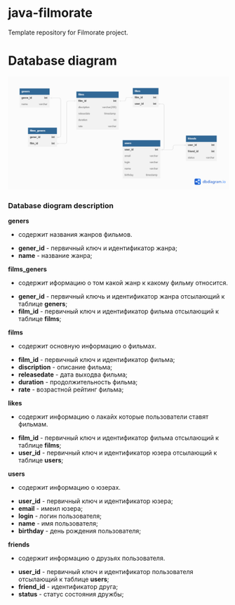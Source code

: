 # java-filmorate
Template repository for Filmorate project.
# Database diagram

![database diagram](https://github.com/Fenris06/java-filmorate/blob/main/database%20diagram%20of%20progect%20Filmorate.png)

### Database diogram description
**geners**
- содержит названия жанров фильмов.
* **gener_id** - первичный ключ и идентификатор жанра;
* **name** - название жанра;

**films_geners**
- содержит иформацию о том какой жанр к какому фильму относится.
* **gener_id**  - первичный ключь и идентификатор жанра отсылающий к таблице **geners**;
* **film_id** - первичный ключ и идентификатор фильма отсылающий к таблице **films**;

**films**
- содержит основную информацию о фильмах.
* **film_id** - первичный ключ и идентификатор фильма;
* **discription** - описание фильма;
* **releasedate** - дата выходва фильма;
* **duration** - продолжительность фильма;
* **rate** - возрастной рейтинг фильма;

**likes** 
- содержит информацию о лакайх которые пользователи ставят фильмам.
* **film_id** - первичный ключ и идентификатор фильма отсылающий к таблице **films**;
* **user_id** - первичный ключ и идентификатор юзера отсылающий к таблице **users**;

**users**
- содержит информацию о юзерах.
* **user_id** - первичный ключ и идентификатор юзера;
* **email** - имеил юзера;
* **login** - логин пользователя;
* **name** - имя пользователя;
* **birthday** - день рождения пользователя;

**friends**
- содержит информацию о друзьях пользователя.
* **user_id** - первичный ключ и идентификатор пользователя отсылающий к таблице **users**;
* **friend_id** - идентификатор друга;
* **status** - статус состояния дружбы;
